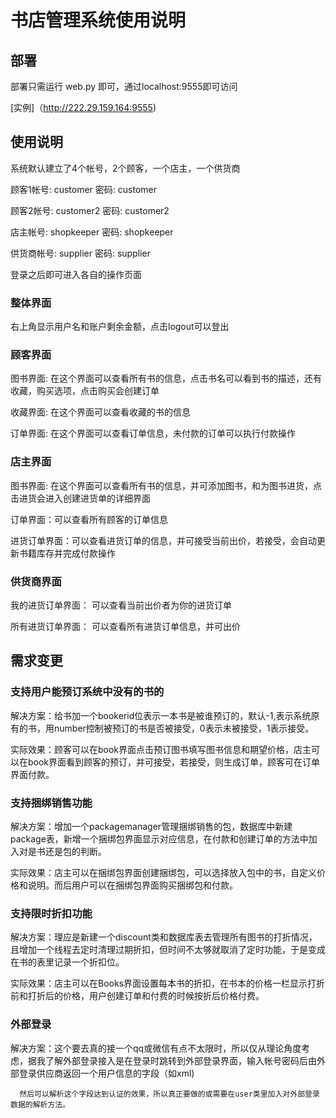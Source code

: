 # 书店管理系统使用说明

## 部署

部署只需运行 web.py 即可，通过localhost:9555即可访问

[实例]（http://222.29.159.164:9555)

## 使用说明

系统默认建立了4个帐号，2个顾客，一个店主，一个供货商

顾客1帐号: customer  密码: customer

顾客2帐号: customer2 密码: customer2

店主帐号: shopkeeper 密码: shopkeeper

供货商帐号: supplier 密码: supplier

登录之后即可进入各自的操作页面

### 整体界面

右上角显示用户名和账户剩余金额，点击logout可以登出

### 顾客界面

图书界面: 在这个界面可以查看所有书的信息，点击书名可以看到书的描述，还有收藏，购买选项，点击购买会创建订单

收藏界面: 在这个界面可以查看收藏的书的信息

订单界面: 在这个界面可以查看订单信息，未付款的订单可以执行付款操作

### 店主界面

图书界面: 在这个界面可以查看所有书的信息，并可添加图书，和为图书进货，点击进货会进入创建进货单的详细界面

订单界面：可以查看所有顾客的订单信息

进货订单界面：可以查看进货订单的信息，并可接受当前出价，若接受，会自动更新书籍库存并完成付款操作

### 供货商界面

我的进货订单界面： 可以查看当前出价者为你的进货订单

所有进货订单界面： 可以查看所有进货订单信息，并可出价

## 需求变更

### 支持用户能预订系统中没有的书的

解决方案：给书加一个bookerid位表示一本书是被谁预订的，默认-1,表示系统原有的书，用number控制被预订的书是否被接受，0表示未被接受，1表示接受。

实际效果：顾客可以在book界面点击预订图书填写图书信息和期望价格，店主可以在book界面看到顾客的预订，并可接受，若接受，则生成订单，顾客可在订单界面付款。

### 支持捆绑销售功能

解决方案：增加一个packagemanager管理捆绑销售的包，数据库中新建package表，新增一个捆绑包界面显示对应信息，在付款和创建订单的方法中加入对是书还是包的判断。

实际效果：店主可以在捆绑包界面创建捆绑包，可以选择放入包中的书，自定义价格和说明。而后用户可以在捆绑包界面购买捆绑包和付款。

### 支持限时折扣功能

解决方案：理应是新建一个discount类和数据库表去管理所有图书的打折情况，且增加一个线程去定时清理过期折扣，但时间不太够就取消了定时功能，于是变成在书的表里记录一个折扣位。

实际效果：店主可以在Books界面设置每本书的折扣，在书本的价格一栏显示打折前和打折后的价格，用户创建订单和付费的时候按折后价格付费。

### 外部登录

解决方案：这个要去真的接一个qq或微信有点不太限时，所以仅从理论角度考虑，据我了解外部登录接入是在登录时跳转到外部登录界面，输入帐号密码后由外部登录供应商返回一个用户信息的字段（如xml)
	  
	  然后可以解析这个字段达到认证的效果，所以真正要做的或需要在user类里加入对外部登录数据的解析方法。

